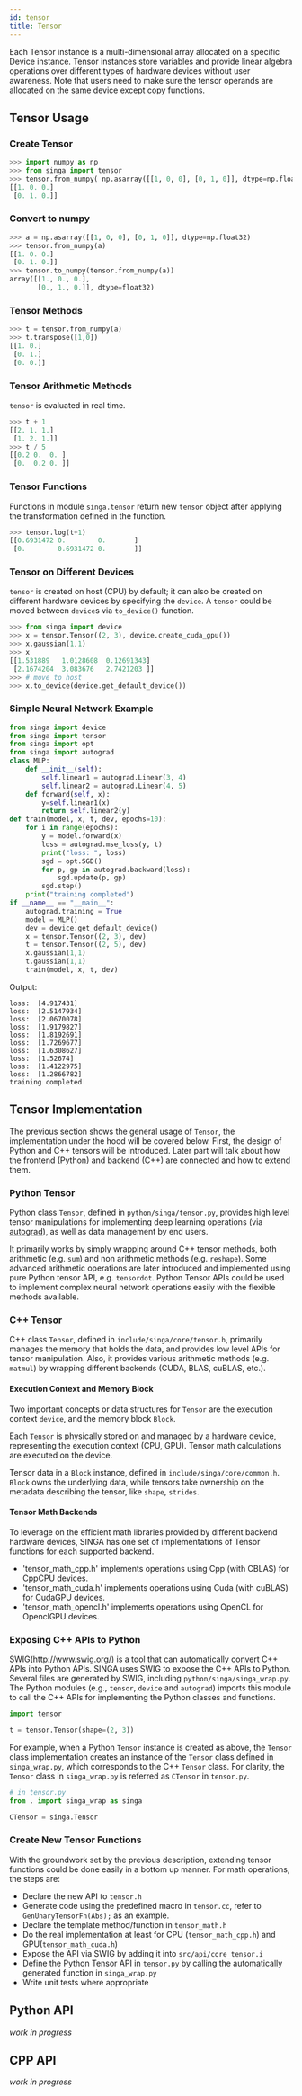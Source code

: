 ```yaml
---
id: tensor
title: Tensor
---
```


<!--- Licensed to the Apache Software Foundation (ASF) under one or more contributor license agreements.  See the NOTICE file distributed with this work for additional information regarding copyright ownership.  The ASF licenses this file to you under the Apache License, Version 2.0 (the "License"); you may not use this file except in compliance with the License.  You may obtain a copy of the License at http://www.apache.org/licenses/LICENSE-2.0 Unless required by applicable law or agreed to in writing, software distributed under the License is distributed on an "AS IS" BASIS, WITHOUT WARRANTIES OR CONDITIONS OF ANY KIND, either express or implied.  See the License for the specific language governing permissions and limitations under the License.  -->

Each Tensor instance is a multi-dimensional array allocated on a specific Device
instance. Tensor instances store variables and provide linear algebra operations
over different types of hardware devices without user awareness. Note that users
need to make sure the tensor operands are allocated on the same device except
copy functions.

## Tensor Usage

### Create Tensor

```python
>>> import numpy as np
>>> from singa import tensor
>>> tensor.from_numpy( np.asarray([[1, 0, 0], [0, 1, 0]], dtype=np.float32) )
[[1. 0. 0.]
 [0. 1. 0.]]
```

### Convert to numpy

```python
>>> a = np.asarray([[1, 0, 0], [0, 1, 0]], dtype=np.float32)
>>> tensor.from_numpy(a)
[[1. 0. 0.]
 [0. 1. 0.]]
>>> tensor.to_numpy(tensor.from_numpy(a))
array([[1., 0., 0.],
       [0., 1., 0.]], dtype=float32)
```

### Tensor Methods

```python
>>> t = tensor.from_numpy(a)
>>> t.transpose([1,0])
[[1. 0.]
 [0. 1.]
 [0. 0.]]
```

### Tensor Arithmetic Methods

`tensor` is evaluated in real time.

```python
>>> t + 1
[[2. 1. 1.]
 [1. 2. 1.]]
>>> t / 5
[[0.2 0.  0. ]
 [0.  0.2 0. ]]
```

### Tensor Functions

Functions in module `singa.tensor` return new `tensor` object after applying the
transformation defined in the function.

```python
>>> tensor.log(t+1)
[[0.6931472 0.        0.       ]
 [0.        0.6931472 0.       ]]
```

### Tensor on Different Devices

`tensor` is created on host (CPU) by default; it can also be created on
different hardware devices by specifying the `device`. A `tensor` could be moved
between `device`s via `to_device()` function.

```python
>>> from singa import device
>>> x = tensor.Tensor((2, 3), device.create_cuda_gpu())
>>> x.gaussian(1,1)
>>> x
[[1.531889   1.0128608  0.12691343]
 [2.1674204  3.083676   2.7421203 ]]
>>> # move to host
>>> x.to_device(device.get_default_device())
```

### Simple Neural Network Example

```python
from singa import device
from singa import tensor
from singa import opt
from singa import autograd
class MLP:
    def __init__(self):
        self.linear1 = autograd.Linear(3, 4)
        self.linear2 = autograd.Linear(4, 5)
    def forward(self, x):
        y=self.linear1(x)
        return self.linear2(y)
def train(model, x, t, dev, epochs=10):
    for i in range(epochs):
        y = model.forward(x)
        loss = autograd.mse_loss(y, t)
        print("loss: ", loss)
        sgd = opt.SGD()
        for p, gp in autograd.backward(loss):
            sgd.update(p, gp)
        sgd.step()
    print("training completed")
if __name__ == "__main__":
    autograd.training = True
    model = MLP()
    dev = device.get_default_device()
    x = tensor.Tensor((2, 3), dev)
    t = tensor.Tensor((2, 5), dev)
    x.gaussian(1,1)
    t.gaussian(1,1)
    train(model, x, t, dev)
```

Output:

```
loss:  [4.917431]
loss:  [2.5147934]
loss:  [2.0670078]
loss:  [1.9179827]
loss:  [1.8192691]
loss:  [1.7269677]
loss:  [1.6308627]
loss:  [1.52674]
loss:  [1.4122975]
loss:  [1.2866782]
training completed
```

## Tensor Implementation

The previous section shows the general usage of `Tensor`, the implementation
under the hood will be covered below. First, the design of Python and C++
tensors will be introduced. Later part will talk about how the frontend (Python)
and backend (C++) are connected and how to extend them.

### Python Tensor

Python class `Tensor`, defined in `python/singa/tensor.py`, provides high level
tensor manipulations for implementing deep learning operations (via
[autograd](./autograd)), as well as data management by end users.

It primarily works by simply wrapping around C++ tensor methods, both arithmetic
(e.g. `sum`) and non arithmetic methods (e.g. `reshape`). Some advanced
arithmetic operations are later introduced and implemented using pure Python
tensor API, e.g. `tensordot`. Python Tensor APIs could be used to implement
complex neural network operations easily with the flexible methods available.

### C++ Tensor

C++ class `Tensor`, defined in `include/singa/core/tensor.h`, primarily manages
the memory that holds the data, and provides low level APIs for tensor
manipulation. Also, it provides various arithmetic methods (e.g. `matmul`) by
wrapping different backends (CUDA, BLAS, cuBLAS, etc.).

#### Execution Context and Memory Block

Two important concepts or data structures for `Tensor` are the execution context
`device`, and the memory block `Block`.

Each `Tensor` is physically stored on and managed by a hardware device,
representing the execution context (CPU, GPU). Tensor math calculations are
executed on the device.

Tensor data in a `Block` instance, defined in `include/singa/core/common.h`.
`Block` owns the underlying data, while tensors take ownership on the metadata
describing the tensor, like `shape`, `strides`.

#### Tensor Math Backends

To leverage on the efficient math libraries provided by different backend
hardware devices, SINGA has one set of implementations of Tensor functions for
each supported backend.

- 'tensor_math_cpp.h' implements operations using Cpp (with CBLAS) for CppCPU
  devices.
- 'tensor_math_cuda.h' implements operations using Cuda (with cuBLAS) for
  CudaGPU devices.
- 'tensor_math_opencl.h' implements operations using OpenCL for OpenclGPU
  devices.

### Exposing C++ APIs to Python

SWIG(http://www.swig.org/) is a tool that can automatically convert C++ APIs
into Python APIs. SINGA uses SWIG to expose the C++ APIs to Python. Several
files are generated by SWIG, including `python/singa/singa_wrap.py`. The Python
modules (e.g., `tensor`, `device` and `autograd`) imports this module to call
the C++ APIs for implementing the Python classes and functions.

```python
import tensor

t = tensor.Tensor(shape=(2, 3))
```

For example, when a Python `Tensor` instance is created as above, the `Tensor`
class implementation creates an instance of the `Tensor` class defined in
`singa_wrap.py`, which corresponds to the C++ `Tensor` class. For clarity, the
`Tensor` class in `singa_wrap.py` is referred as `CTensor` in `tensor.py`.

```python
# in tensor.py
from . import singa_wrap as singa

CTensor = singa.Tensor
```

### Create New Tensor Functions

With the groundwork set by the previous description, extending tensor functions
could be done easily in a bottom up manner. For math operations, the steps are:

- Declare the new API to `tensor.h`
- Generate code using the predefined macro in `tensor.cc`, refer to
  `GenUnaryTensorFn(Abs);` as an example.
- Declare the template method/function in `tensor_math.h`
- Do the real implementation at least for CPU (`tensor_math_cpp.h`) and
  GPU(`tensor_math_cuda.h`)
- Expose the API via SWIG by adding it into `src/api/core_tensor.i`
- Define the Python Tensor API in `tensor.py` by calling the automatically
  generated function in `singa_wrap.py`
- Write unit tests where appropriate

## Python API

_work in progress_

## CPP API

_work in progress_

